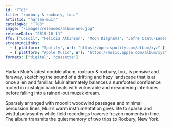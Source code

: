 ```yaml
---
id: "TT03"
title: "roxbury & roxbury, too."
artistId: "harlan-muir"
catalogNo: "TT03"
image: "/images/releases/album-one.jpg"
releaseDate: "2019-10-11"
ffo: ["Loscil", "Felicia Atkinson", "Moon Diagrams", "Jefre Cantu-Ledesma"]
streamingLinks:
  - { platform: "Spotify", url: "https://open.spotify.com/album/xyz" }
  - { platform: "Apple Music", url: "https://music.apple.com/album/xyz" }
formats: ["digital", "cassette"]
---
```


Harlan Muir’s latest double album, roxbury & roxbury, too., is pensive and faraway, sketching the sound of a drifting and hazy landscape that is at once alien and familiar. Muir alternately balances a surefooted confidence rooted in nostalgic backbeats with vulnerable and meandering interludes before falling into a rained-out muzak dream.

Sparsely arranged with moonlit woodwind passages and minimal percussion lines, Muir’s warm instrumentation gives life to sparse and wistful polysynths while field recordings traverse frozen moments in time. The album transmits the quiet memory of two trips to Roxbury, New York.